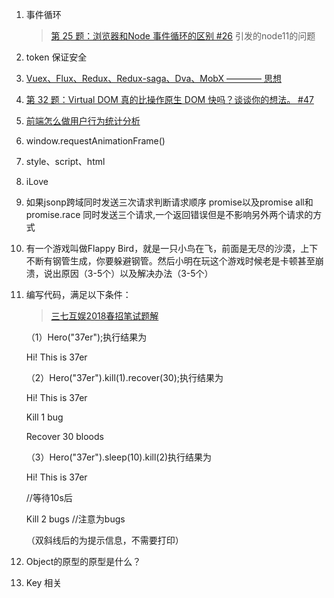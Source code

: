 1. 事件循环

   > [第 25 题：浏览器和Node 事件循环的区别 #26](https://github.com/Advanced-Frontend/Daily-Interview-Question/issues/26) 引发的node11的问题

2. token 保证安全

3. [Vuex、Flux、Redux、Redux-saga、Dva、MobX ———— 思想](https://zhuanlan.zhihu.com/p/53599723)

4. [第 32 题：Virtual DOM 真的比操作原生 DOM 快吗？谈谈你的想法。 #47](https://github.com/Advanced-Frontend/Daily-Interview-Question/issues/47)

5. [前端怎么做用户行为统计分析](https://www.jianshu.com/p/7f7185786cc1)

6. window.requestAnimationFrame() 

7. style、script、html

8. iLove

9. 如果jsonp跨域同时发送三次请求判断请求顺序
   promise以及promise all和promise.race
   同时发送三个请求,一个返回错误但是不影响另外两个请求的方式

10. 有一个游戏叫做Flappy Bird，就是一只小鸟在飞，前面是无尽的沙漠，上下不断有钢管生成，你要躲避钢管。然后小明在玩这个游戏时候老是卡顿甚至崩溃，说出原因（3-5个）以及解决办法（3-5个）

11. 编写代码，满足以下条件：

    > [三七互娱2018春招笔试题解](http://m.nowcoder.com/discuss/69670?type=0&pos=8)

    （1）Hero("37er");执行结果为

    Hi! This is 37er

    （2）Hero("37er").kill(1).recover(30);执行结果为

    Hi! This is 37er

    Kill 1 bug

    Recover 30 bloods

    （3）Hero("37er").sleep(10).kill(2)执行结果为

    Hi! This is 37er

    //等待10s后

    Kill 2 bugs //注意为bugs

    （双斜线后的为提示信息，不需要打印）

12. Object的原型的原型是什么？

13. Key 相关

